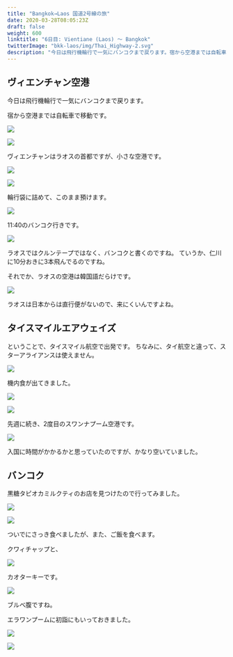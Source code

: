 ```yaml
---
title: "Bangkok→Laos 国道2号線の旅"
date: 2020-03-28T08:05:23Z
draft: false
weight: 600
linktitle: "6日目: Vientiane (Laos) ～ Bangkok"
twitterImage: "bkk-laos/img/Thai_Highway-2.svg"
description: "今日は飛行機輪行で一気にバンコクまで戻ります。宿から空港までは自転車で移動です。"
---
```

## ヴィエンチャン空港

今日は飛行機輪行で一気にバンコクまで戻ります。

宿から空港までは自転車で移動です。

[![](../img/day6.png)](https://www.strava.com/activities/2977157688)

![](../img/img_8186.jpg)

ヴィエンチャンはラオスの首都ですが、小さな空港です。

![](../img/img_8187.jpg)

![](../img/img_8188.jpg)

輪行袋に詰めて、このまま預けます。

![](../img/img_8189.jpg)

11:40のバンコク行きです。

![](../img/img_8190.jpg)

ラオスではクルンテープではなく、バンコクと書くのですね。
ていうか、仁川に10分おきに3本飛んでるのですね。

それでか、ラオスの空港は韓国語だらけです。

![](../img/img_8194.jpg)

ラオスは日本からは直行便がないので、来にくいんですよね。

## タイスマイルエアウェイズ

ということで、タイスマイル航空で出発です。
ちなみに、タイ航空と違って、スターアライアンスは使えません。

![](../img/img_8195.jpg)

機内食が出てきました。

![](../img/img_8197.jpg)

![](../img/img_8198.jpg)

先週に続き、2度目のスワンナプーム空港です。

![](../img/img_8199.jpg)

入国に時間がかかるかと思っていたのですが、かなり空いていました。

## バンコク

黒糖タピオカミルクティのお店を見つけたので行ってみました。

![](../img/img_8208.jpg)

![](../img/img_8209.jpg)

ついでにさっき食べましたが、また、ご飯を食べます。

クワィチャップと、

![](../img/img_8204.jpg)

カオターキーです。

![](../img/img_8206.jpg)

ブルベ腹ですね。

エラワンプームに初詣にもいっておきました。

![](../img/img_8210.jpg)

![](../img/img_8213.jpg)
